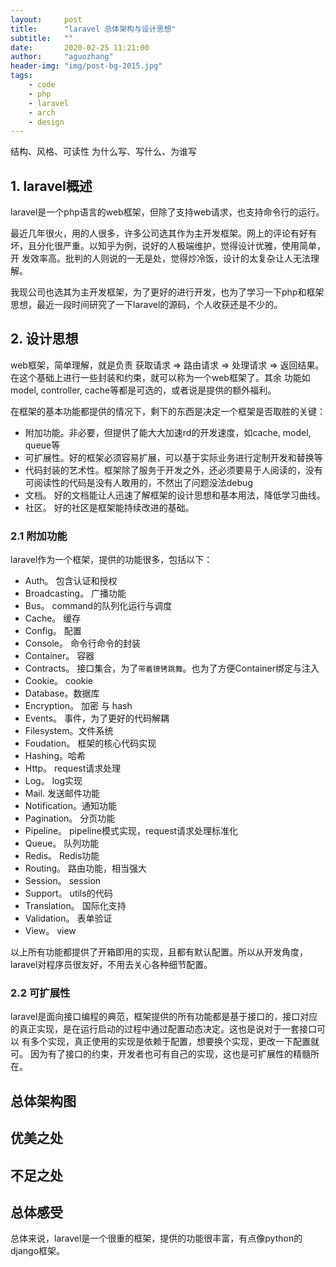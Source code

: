 ```yaml
---
layout:     post
title:      "laravel 总体架构与设计思想"
subtitle:   ""
date:       2020-02-25 11:21:00
author:     "aguozhang"
header-img: "img/post-bg-2015.jpg"
tags:
    - code
    - php
    - laravel
    - arch
    - design 
---
```

结构、风格、可读性
为什么写、写什么、为谁写

## 1. laravel概述
laravel是一个php语言的web框架，但除了支持web请求，也支持命令行的运行。

最近几年很火，用的人很多，许多公司选其作为主开发框架。网上的评论有好有坏，且分化很严重。以知乎为例，说好的人极端维护，觉得设计优雅，使用简单，开
发效率高。批判的人则说的一无是处，觉得炒冷饭，设计的太复杂让人无法理解。

我现公司也选其为主开发框架，为了更好的进行开发，也为了学习一下php和框架思想，最近一段时间研究了一下laravel的源码，个人收获还是不少的。

##  2. 设计思想

web框架，简单理解，就是负责 获取请求 => 路由请求 => 处理请求 => 返回结果。在这个基础上进行一些封装和约束，就可以称为一个web框架了。其余
功能如model, controller, cache等都是可选的，或者说是提供的额外福利。

在框架的基本功能都提供的情况下，剩下的东西是决定一个框架是否取胜的关键：
* 附加功能。非必要，但提供了能大大加速rd的开发速度，如cache, model, queue等
* 可扩展性。好的框架必须容易扩展，可以基于实际业务进行定制开发和替换等
* 代码封装的艺术性。框架除了服务于开发之外，还必须要易于人阅读的，没有可阅读性的代码是没有人敢用的，不然出了问题没法debug
* 文档。 好的文档能让人迅速了解框架的设计思想和基本用法，降低学习曲线。
* 社区。 好的社区是框架能持续改进的基础。

### 2.1 附加功能
laravel作为一个框架，提供的功能很多，包括以下：
 * Auth。 包含认证和授权
 * Broadcasting。 广播功能
 * Bus。 command的队列化运行与调度
 * Cache。 缓存
 * Config。 配置
 * Console。 命令行命令的封装
 * Container。 容器
 * Contracts。 接口集合，为了`带着镣铐跳舞`。也为了方便Container绑定与注入
 * Cookie。 cookie
 * Database。数据库
 * Encryption。 加密 与 hash
 * Events。 事件，为了更好的代码解耦
 * Filesystem。文件系统
 * Foudation。 框架的核心代码实现
 * Hashing。哈希
 * Http。 request请求处理
 * Log。 log实现
 * Mail. 发送邮件功能
 * Notification。通知功能
 * Pagination。 分页功能
 * Pipeline。 pipeline模式实现，request请求处理标准化
 * Queue。 队列功能
 * Redis。 Redis功能
 * Routing。 路由功能，相当强大
 * Session。 session
 * Support。 utils的代码
 * Translation。 国际化支持
 * Validation。 表单验证
 * View。 view
 
 以上所有功能都提供了开箱即用的实现，且都有默认配置。所以从开发角度，laravel对程序员很友好，不用去关心各种细节配置。
 
 ### 2.2 可扩展性
 laravel是面向接口编程的典范，框架提供的所有功能都是基于接口的，接口对应的真正实现，是在运行启动的过程中通过配置动态决定。这也是说对于一套接口可以
 有多个实现，真正使用的实现是依赖于配置，想要换个实现，更改一下配置就可。 因为有了接口的约束，开发者也可有自己的实现，这也是可扩展性的精髓所在。
 
 



## 总体架构图


## 优美之处


## 不足之处


## 总体感受
总体来说，laravel是一个很重的框架，提供的功能很丰富，有点像python的django框架。
